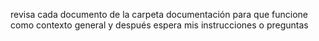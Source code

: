 revisa cada documento de la carpeta documentación para que funcione como contexto general y después espera mis instrucciones o preguntas